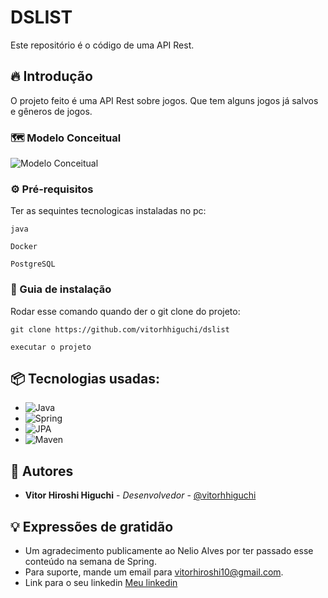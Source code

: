 # DSLIST

Este repositório é o código de uma API Rest.

## 🔥 Introdução

O projeto feito é uma API Rest sobre jogos. Que tem alguns jogos já salvos e gêneros de jogos.

### 🗺️ Modelo Conceitual
![Modelo Conceitual](https://github.com/user-attachments/assets/3b4031df-25c6-40ff-ad3c-dd5793462d9d)


### ⚙️ Pré-requisitos

Ter as sequintes tecnologicas instaladas no pc:

```
java
```
```
Docker
```
```
PostgreSQL
```

### 🔨 Guia de instalação

Rodar esse comando quando der o git clone do projeto:

```
git clone https://github.com/vitorhhiguchi/dslist
```
```
executar o projeto
```

## 📦 Tecnologias usadas:

* ![Java](https://img.shields.io/badge/java-21-ED8B00?style=for-the-badge&logo=openjdk&logoColor=white)
* ![Spring](https://img.shields.io/badge/spring-%236DB33F.svg?style=for-the-badge&logo=spring&logoColor=white)
* ![JPA](https://img.shields.io/badge/JPA-orange?style=for-the-badge)
* ![Maven](https://img.shields.io/badge/maven-C60F13?style=for-the-badge&logo=apache-maven&logoColor=white)

## 👷 Autores

* **Vitor Hiroshi Higuchi** - *Desenvolvedor* - [@vitorhhiguchi](https://github.com/Vitorhhiguchi)

## 💡 Expressões de gratidão

* Um agradecimento publicamente ao Nelio Alves por ter passado esse conteúdo na semana de Spring.
* Para suporte, mande um email para vitorhiroshi10@gmail.com.
* Link para o seu linkedin [Meu linkedin](https://www.linkedin.com/in/vitor-hiroshi-higuchi-b0918b270/)
